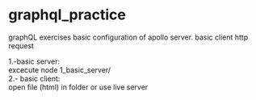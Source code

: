 # graphql_practice
graphQL exercises
basic configuration of apollo server.
basic client http request
  
1.-basic server:  
excecute node 1_basic_server/  
2.- basic client:  
open file (html) in folder or use live server  

